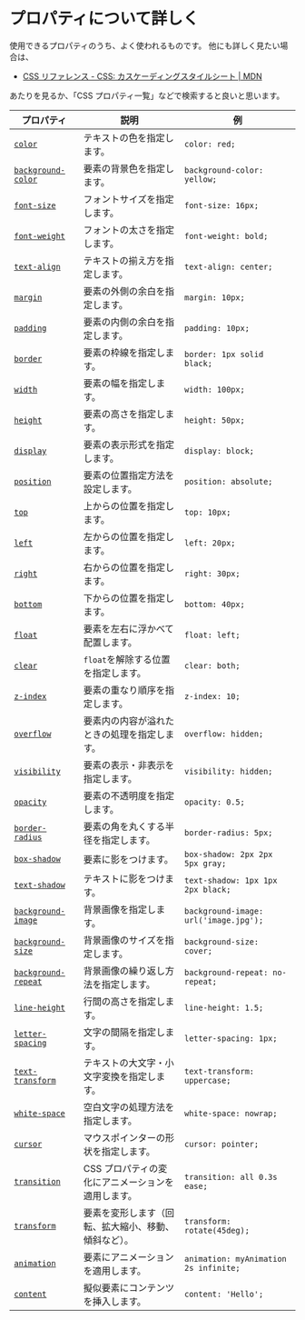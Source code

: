 # プロパティについて詳しく

使用できるプロパティのうち、よく使われるものです。
他にも詳しく見たい場合は、

- [CSS リファレンス - CSS: カスケーディングスタイルシート | MDN](https://developer.mozilla.org/ja/docs/Web/CSS/Reference#%E7%B4%A2%E5%BC%95)

あたりを見るか、「CSS プロパティ一覧」などで検索すると良いと思います。

| プロパティ                                                                                | 説明                                                 | 例                                    |
| ----------------------------------------------------------------------------------------- | ---------------------------------------------------- | ------------------------------------- |
| [`color`](https://developer.mozilla.org/en-US/docs/Web/CSS/color)                         | テキストの色を指定します。                           | `color: red;`                         |
| [`background-color`](https://developer.mozilla.org/en-US/docs/Web/CSS/background-color)   | 要素の背景色を指定します。                           | `background-color: yellow;`           |
| [`font-size`](https://developer.mozilla.org/en-US/docs/Web/CSS/font-size)                 | フォントサイズを指定します。                         | `font-size: 16px;`                    |
| [`font-weight`](https://developer.mozilla.org/en-US/docs/Web/CSS/font-weight)             | フォントの太さを指定します。                         | `font-weight: bold;`                  |
| [`text-align`](https://developer.mozilla.org/en-US/docs/Web/CSS/text-align)               | テキストの揃え方を指定します。                       | `text-align: center;`                 |
| [`margin`](https://developer.mozilla.org/en-US/docs/Web/CSS/margin)                       | 要素の外側の余白を指定します。                       | `margin: 10px;`                       |
| [`padding`](https://developer.mozilla.org/en-US/docs/Web/CSS/padding)                     | 要素の内側の余白を指定します。                       | `padding: 10px;`                      |
| [`border`](https://developer.mozilla.org/en-US/docs/Web/CSS/border)                       | 要素の枠線を指定します。                             | `border: 1px solid black;`            |
| [`width`](https://developer.mozilla.org/en-US/docs/Web/CSS/width)                         | 要素の幅を指定します。                               | `width: 100px;`                       |
| [`height`](https://developer.mozilla.org/en-US/docs/Web/CSS/height)                       | 要素の高さを指定します。                             | `height: 50px;`                       |
| [`display`](https://developer.mozilla.org/en-US/docs/Web/CSS/display)                     | 要素の表示形式を指定します。                         | `display: block;`                     |
| [`position`](https://developer.mozilla.org/en-US/docs/Web/CSS/position)                   | 要素の位置指定方法を設定します。                     | `position: absolute;`                 |
| [`top`](https://developer.mozilla.org/en-US/docs/Web/CSS/top)                             | 上からの位置を指定します。                           | `top: 10px;`                          |
| [`left`](https://developer.mozilla.org/en-US/docs/Web/CSS/left)                           | 左からの位置を指定します。                           | `left: 20px;`                         |
| [`right`](https://developer.mozilla.org/en-US/docs/Web/CSS/right)                         | 右からの位置を指定します。                           | `right: 30px;`                        |
| [`bottom`](https://developer.mozilla.org/en-US/docs/Web/CSS/bottom)                       | 下からの位置を指定します。                           | `bottom: 40px;`                       |
| [`float`](https://developer.mozilla.org/en-US/docs/Web/CSS/float)                         | 要素を左右に浮かべて配置します。                     | `float: left;`                        |
| [`clear`](https://developer.mozilla.org/en-US/docs/Web/CSS/clear)                         | `float`を解除する位置を指定します。                  | `clear: both;`                        |
| [`z-index`](https://developer.mozilla.org/en-US/docs/Web/CSS/z-index)                     | 要素の重なり順序を指定します。                       | `z-index: 10;`                        |
| [`overflow`](https://developer.mozilla.org/en-US/docs/Web/CSS/overflow)                   | 要素内の内容が溢れたときの処理を指定します。         | `overflow: hidden;`                   |
| [`visibility`](https://developer.mozilla.org/en-US/docs/Web/CSS/visibility)               | 要素の表示・非表示を指定します。                     | `visibility: hidden;`                 |
| [`opacity`](https://developer.mozilla.org/en-US/docs/Web/CSS/opacity)                     | 要素の不透明度を指定します。                         | `opacity: 0.5;`                       |
| [`border-radius`](https://developer.mozilla.org/en-US/docs/Web/CSS/border-radius)         | 要素の角を丸くする半径を指定します。                 | `border-radius: 5px;`                 |
| [`box-shadow`](https://developer.mozilla.org/en-US/docs/Web/CSS/box-shadow)               | 要素に影をつけます。                                 | `box-shadow: 2px 2px 5px gray;`       |
| [`text-shadow`](https://developer.mozilla.org/en-US/docs/Web/CSS/text-shadow)             | テキストに影をつけます。                             | `text-shadow: 1px 1px 2px black;`     |
| [`background-image`](https://developer.mozilla.org/en-US/docs/Web/CSS/background-image)   | 背景画像を指定します。                               | `background-image: url('image.jpg');` |
| [`background-size`](https://developer.mozilla.org/en-US/docs/Web/CSS/background-size)     | 背景画像のサイズを指定します。                       | `background-size: cover;`             |
| [`background-repeat`](https://developer.mozilla.org/en-US/docs/Web/CSS/background-repeat) | 背景画像の繰り返し方法を指定します。                 | `background-repeat: no-repeat;`       |
| [`line-height`](https://developer.mozilla.org/en-US/docs/Web/CSS/line-height)             | 行間の高さを指定します。                             | `line-height: 1.5;`                   |
| [`letter-spacing`](https://developer.mozilla.org/en-US/docs/Web/CSS/letter-spacing)       | 文字の間隔を指定します。                             | `letter-spacing: 1px;`                |
| [`text-transform`](https://developer.mozilla.org/en-US/docs/Web/CSS/text-transform)       | テキストの大文字・小文字変換を指定します。           | `text-transform: uppercase;`          |
| [`white-space`](https://developer.mozilla.org/en-US/docs/Web/CSS/white-space)             | 空白文字の処理方法を指定します。                     | `white-space: nowrap;`                |
| [`cursor`](https://developer.mozilla.org/en-US/docs/Web/CSS/cursor)                       | マウスポインターの形状を指定します。                 | `cursor: pointer;`                    |
| [`transition`](https://developer.mozilla.org/en-US/docs/Web/CSS/transition)               | CSS プロパティの変化にアニメーションを適用します。   | `transition: all 0.3s ease;`          |
| [`transform`](https://developer.mozilla.org/en-US/docs/Web/CSS/transform)                 | 要素を変形します（回転、拡大縮小、移動、傾斜など）。 | `transform: rotate(45deg);`           |
| [`animation`](https://developer.mozilla.org/en-US/docs/Web/CSS/animation)                 | 要素にアニメーションを適用します。                   | `animation: myAnimation 2s infinite;` |
| [`content`](https://developer.mozilla.org/en-US/docs/Web/CSS/content)                     | 擬似要素にコンテンツを挿入します。                   | `content: 'Hello';`                   |
